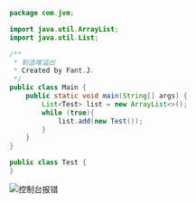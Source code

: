 ```java
package com.jvm;

import java.util.ArrayList;
import java.util.List;

/**
 * 制造堆溢出
 * Created by Fant.J.
 */
public class Main {
    public static void main(String[] args) {
        List<Test> list = new ArrayList<>();
        while (true){
            list.add(new Test());
        }
    }
}

```

```java
public class Test {
}
```

![控制台报错](https://upload-images.jianshu.io/upload_images/5786888-999e6eb041639420.png?imageMogr2/auto-orient/strip%7CimageView2/2/w/1240)
